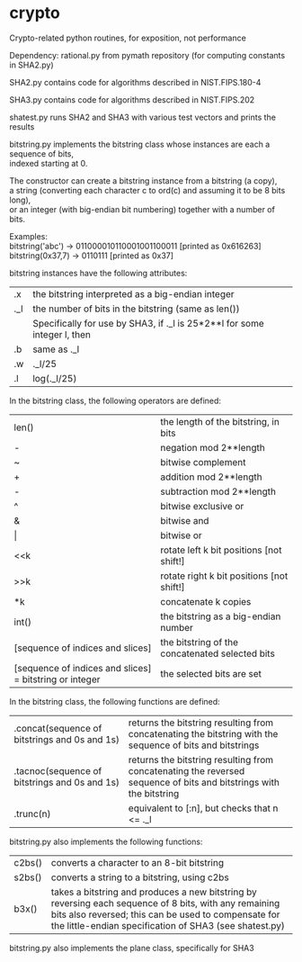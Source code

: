 # crypto
Crypto-related python routines, for exposition, not performance

Dependency: rational.py from pymath repository (for computing constants in SHA2.py)

SHA2.py contains code for algorithms described in NIST.FIPS.180-4

SHA3.py contains code for algorithms described in NIST.FIPS.202

shatest.py runs SHA2 and SHA3 with various test vectors and prints the results

bitstring.py implements the bitstring class whose instances are each a sequence of bits,<br>
indexed starting at 0.

The constructor can create a bitstring instance from a bitstring (a copy),<br>
a string (converting each character c to ord(c) and assuming it to be 8 bits long),<br>
or an integer (with big-endian bit numbering) together with a number of bits.

Examples:<br>
bitstring('abc') -> 011000010110001001100011 [printed as 0x616263]<br>
bitstring(0x37,7) -> 0110111 [printed as 0x37]<br>

bitstring instances have the following attributes:
<table>
 <tr><td>.x</td><td>the bitstring interpreted as a big-endian integer</td></tr>
 <tr><td>._l</td><td>the number of bits in the bitstring (same as len())</td></tr>
 <tr><td></td><td>Specifically for use by SHA3, if ._l is 25*2**l for some integer l, then</td></tr>
  <tr><td>.b</td><td>same as ._l</td></tr>
  <tr><td>.w</td><td>._l/25</td></tr>
  <tr><td>.l</td><td>log(._l/25)</td></tr>
</table>
  
In the bitstring class, the following operators are defined:<br>
<table>
<tr><td> len()</td><td> the length of the bitstring, in bits</td></tr>
<tr><td> -</td><td> negation mod 2**length</td></tr>
<tr><td> ~</td><td> bitwise complement</td></tr>
<tr><td> +</td><td> addition mod 2**length</td></tr>
<tr><td> -</td><td> subtraction mod 2**length</td></tr>
<tr><td> ^</td><td> bitwise exclusive or</td></tr>
<tr><td> &</td><td> bitwise and</td></tr>
<tr><td> |</td><td> bitwise or</td></tr>
<tr><td> &lt;&lt;k</td><td>  rotate left k bit positions [not shift!]</td></tr>
<tr><td> &gt;&gt;k</td><td>  rotate right k bit positions [not shift!]</td></tr>
<tr><td> *k</td><td> concatenate k copies</td></tr>
<tr><td> int()</td><td> the bitstring as a big-endian number</td></tr>
<tr><td> [sequence of indices and slices]</td><td>  the bitstring of the concatenated selected bits</td></tr>
<tr><td> [sequence of indices and slices] = bitstring or integer </td><td> the selected bits are set</td></tr>
</table>

In the bitstring class, the following functions are defined:
<table>
<tr><td> .concat(sequence of bitstrings and 0s and 1s)</td>
   <td>returns the bitstring resulting from concatenating the bitstring with the sequence of bits and bitstrings</td></tr>
<tr><td> .tacnoc(sequence of bitstrings and 0s and 1s)</td>
   <td>returns the bitstring resulting from concatenating the reversed sequence of bits and bitstrings with the bitstring</td></tr>
<tr><td> .trunc(n) </td><td>equivalent to [:n], but checks that n <= ._l</td></tr>
</table>

bitstring.py also implements the following functions:
<table>
<tr><td> c2bs()</td><td> converts a character to an 8-bit bitstring</td></tr>
<tr><td> s2bs()</td><td> converts a string to a bitstring, using c2bs</td></tr>
<tr><td> b3x()</td><td> takes a bitstring and produces a new bitstring by reversing each sequence of 8 bits, with any remaining bits also reversed;
   this can be used to compensate for the little-endian specification of SHA3 (see shatest.py)</td></tr>
</table>

bitstring.py also implements the plane class, specifically for SHA3
